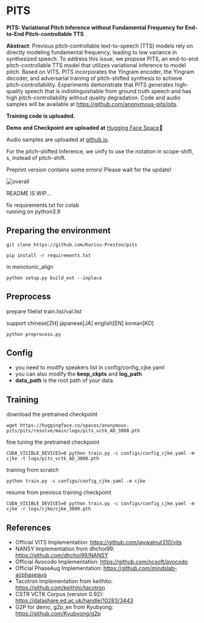 # PITS
**PITS: Variational Pitch Inference without Fundamental Frequency for End-to-End Pitch-controllable TTS**

**Abstract**: Previous pitch-controllable text-to-speech (TTS) models rely on directly modeling fundamental frequency, leading to low variance in synthesized speech. To address this issue, we propose PITS, an end-to-end pitch-controllable TTS model that utilizes variational inference to model pitch. Based on VITS, PITS incorporates the Yingram encoder, the Yingram decoder, and adversarial training of pitch-shifted synthesis to achieve pitch-controllability. Experiments demonstrate that PITS generates high-quality speech that is indistinguishable from ground truth speech and has high pitch-controllability without quality degradation. Code and audio samples will be available at https://github.com/anonymous-pits/pits.

**Training code is uploaded.**

**Demo and Checkpoint are uploaded at** [Hugging Face Space](https://huggingface.co/spaces/anonymous-pits/pits)🤗

Audio samples are uploaded at [github.io](https://anonymous-pits.github.io/pits/).

For the pitch-shifted Inference, we unify to use the notation in scope-shift, s, instead of pitch-shift.

Preprint version contains some errors! Please wait for the update!

![overall](asset/overall.png) 

README IS WIP...
  
fix requirements.txt for colab  
running on python3.9  
## Preparing the environment  
```
git clone https://github.com/Kurisu-Preston/pits
```
```
pip install -r requirements.txt
```
in monotonic_align  
```
python setup.py build_ext --inplace
```
## Preprocess 
prepare filelist train.list/val.list

support chinese[ZH] japanese[JA] english[EN] korean[KO]  

```
python preprocess.py 
```

## Config
+ you need to modify speakers list in config/config_cjke.yaml
+ you can also modify the **keep_ckpts** and **log_path**
+ **data_path** is the root path of your data.

## Training
download the pretrained checkpoint
```
wget https://huggingface.co/spaces/anonymous-pits/pits/resolve/main/logs/pits_vctk_AD_3000.pth
```
fine tuning the pretrained checkpoint
```
CUDA_VISIBLE_DEVICES=0 python train.py -c configs/config_cjke.yaml -m cjke -t logs/pits_vctk_AD_3000.pth
```
training from scratch
```
python train.py -c configs/config_cjke.yaml -m cjke
```
resume from previous training checkpoint
```
CUDA_VISIBLE_DEVICES=0 python train.py -c configs/config_cjke.yaml -m cjke -r logs/cjke/cjke_3000.pth
```

## References
- Official VITS Implementation: https://github.com/jaywalnut310/vits
- NANSY Implementation from dhchoi99: https://github.com/dhchoi99/NANSY
- Official Avocodo Implementation: https://github.com/ncsoft/avocodo
- Official PhaseAug Implementation: https://github.com/mindslab-ai/phaseaug
- Tacotron Implementation from keithito: https://github.com/keithito/tacotron
- CSTR VCTK Corpus (version 0.92): https://datashare.ed.ac.uk/handle/10283/3443
- G2P for demo, g2p\_en from Kyubyong: https://github.com/Kyubyong/g2p
